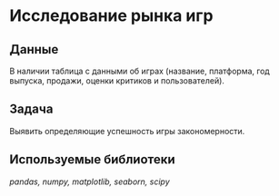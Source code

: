 # Исследование рынка игр
## Данные
В наличии таблица с данными об играх (название, платформа, год выпуска, продажи, оценки критиков и пользователей).

## Задача
Выявить определяющие успешность игры закономерности.

## Используемые библиотеки
*pandas, numpy, matplotlib, seaborn, scipy*